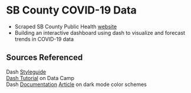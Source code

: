 # SB County COVID-19 Data
* Scraped SB County Public Health [website](https://publichealthsbc.org/status-reports/)      
* Building an interactive dashboard using dash to visualize and forecast trends in COVID-19 data 

## Sources Referenced   
Dash [Styleguide](https://codepen.io/chriddyp/pen/bWLwgP)     
[Dash Tutorial](https://www.datacamp.com/community/tutorials/learn-build-dash-python?utm_source=adwords_ppc&utm_campaignid=1565261270&utm_adgroupid=67750485268&utm_device=c&utm_keyword=&utm_matchtype=b&utm_network=g&utm_adpostion=&utm_creative=295208661496&utm_targetid=aud-299261629574:dsa-429603003980&utm_loc_interest_ms=&utm_loc_physical_ms=9031645&gclid=CjwKCAjwtNf6BRAwEiwAkt6UQlSmdbDhLHLgdjL4i0Zk2yoxg0N_5PAFsVQP1uH4GTCaTbDS0i2jnBoCW6gQAvD_BwE) on Data Camp   
Dash [Documentation](https://dash.plotly.com/)
[Article](https://codeburst.io/50-shades-of-dark-mode-gray-d3e9907b1194) on dark mode color schemes
